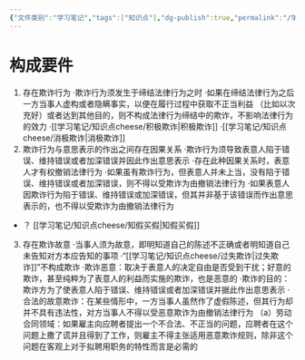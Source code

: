 ```yaml
---
{"文件类别":"学习笔记","tags":["知识点"],"dg-publish":true,"permalink":"/学习笔记/知识点cheese/相对人欺诈/","dgPassFrontmatter":true}
---
```


# 构成要件
 1. 存在欺诈行为
·欺诈行为须发生于缔结法律行为之时
·如果在缔结法律行为之后一方当事人虚构或者隐瞒事实，以便在履行过程中获取不正当利益 （比如以次充好）或者达到其他目的，则不构成法律行为缔结中的欺诈，不影响法律行为的效力 
 ·[[学习笔记/知识点cheese/积极欺诈\|积极欺诈]]
·[[学习笔记/知识点cheese/消极欺诈\|消极欺诈]]
2. 欺诈行为与意思表示的作出之间存在因果关系
·欺诈行为须导致表意人陷于错误、维持错误或者加深错误并因此作出意思表示
·存在此种因果关系时，表意人才有权撤销法律行为 
·如果虽有欺诈行为，但表意人并未上当，没有陷于错误、维持错误或者加深错误，则不得以受欺诈为由撤销法律行为
·如果表意人因欺诈行为陷于错误、维持错误或加深错误，但其并非基于该错误而作出意思表示的，也不得以受欺诈为由撤销法律行为
- ？ [[学习笔记/知识点cheese/知假买假\|知假买假]]
3. 存在欺诈故意
·当事人须为故意，即明知道自己的陈述不正确或者明知道自己未告知对方本应告知的事项
·“[[学习笔记/知识点cheese/过失欺诈\|过失欺诈]]”不构成欺诈
·欺诈恶意：取决于表意人的决定自由是否受到干扰；好意的欺诈，甚至纯粹为了表意人的利益而实施的欺诈，也是恶意的
·欺诈的目的：欺诈方为了使表意人陷于错误、维持错误或者加深错误并据此作出意思表示
·合法的故意欺诈：在某些情形中，一方当事人虽然作了虚假陈述，但其行为却并不具有违法性，对方当事人不得以受恶意欺诈为由撤销法律行为
（a）劳动合同领域：如果雇主向应聘者提出一个不合法、不正当的问题，应聘者在这个问题上撒了谎并且得到了工作，则雇主不得主张适用恶意欺诈规则，除非这个问题在客观上对于拟聘用职务的特性而言是必需的
